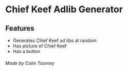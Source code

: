 # Chief Keef Adlib Generator

## Features
* Generates Chief Keef ad libs at random
* Has picture of Chief Keef
* Has a button

###### Made by Colin Toomey
